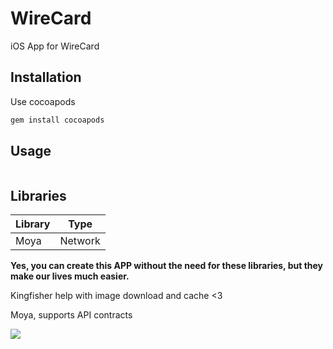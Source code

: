 # WireCard

iOS App for WireCard 

## Installation

Use cocoapods

```bash
gem install cocoapods
```

## Usage

```pod install
```

## Libraries

| Library   | Type  
| ------------ | ------------  
| Moya  | Network  

**Yes, you can create this APP without the need for these libraries, but they make our lives much easier.**

Kingfisher help with image download and cache <3

Moya, supports API contracts

![](https://sd.keepcalm-o-matic.co.uk/i-w600/keep-calm-and-love-moya-2.jpg)

